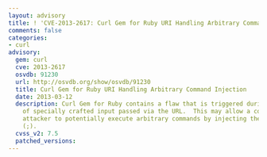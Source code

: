 ```yaml
---
layout: advisory
title: ! 'CVE-2013-2617: Curl Gem for Ruby URI Handling Arbitrary Command Injection'
comments: false
categories:
- curl
advisory:
  gem: curl
  cve: 2013-2617
  osvdb: 91230
  url: http://osvdb.org/show/osvdb/91230
  title: Curl Gem for Ruby URI Handling Arbitrary Command Injection
  date: 2013-03-12
  description: Curl Gem for Ruby contains a flaw that is triggered during the handling
    of specially crafted input passed via the URL.  This may allow a context-dependent
    attacker to potentially execute arbitrary commands by injecting them via a semi-colon
    (;).
  cvss_v2: 7.5
  patched_versions: 
---
```

